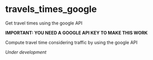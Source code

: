 # travels_times_google
Get travel times using the google API

**IMPORTANT: YOU NEED A GOOGLE API KEY TO MAKE THIS WORK**

Compute travel time considering traffic by using the google API

*Under development*
